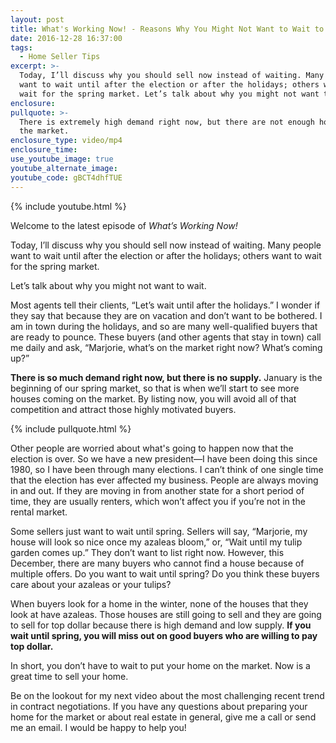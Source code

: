 ```yaml
---
layout: post
title: What's Working Now! - Reasons Why You Might Not Want to Wait to List Your Home
date: 2016-12-28 16:37:00
tags:
  - Home Seller Tips
excerpt: >-
  Today, I’ll discuss why you should sell now instead of waiting. Many people
  want to wait until after the election or after the holidays; others want to
  wait for the spring market. Let’s talk about why you might not want to wait.
enclosure:
pullquote: >-
  There is extremely high demand right now, but there are not enough homes on
  the market.
enclosure_type: video/mp4
enclosure_time:
use_youtube_image: true
youtube_alternate_image:
youtube_code: gBCT4dhfTUE
---
```



{% include youtube.html %}

Welcome to the latest episode of *What’s Working Now!*

Today, I’ll discuss why you should sell now instead of waiting. Many people want to wait until after the election or after the holidays; others want to wait for the spring market.

Let’s talk about why you might not want to wait.

Most agents tell their clients, “Let’s wait until after the holidays.” I wonder if they say that because they are on vacation and don’t want to be bothered. I am in town during the holidays, and so are many well-qualified buyers that are ready to pounce. These buyers (and other agents that stay in town) call me daily and ask, “Marjorie, what’s on the market right now? What’s coming up?”

**There is so much demand right now, but there is no supply.** January is the beginning of our spring market, so that is when we’ll start to see more houses coming on the market. By listing now, you will avoid all of that competition and attract those highly motivated buyers.

{% include pullquote.html %}

Other people are worried about what's going to happen now that the election is over. So we have a new president—I have been doing this since 1980, so I have been through many elections. I can’t think of one single time that the election has ever affected my business. People are always moving in and out. If they are moving in from another state for a short period of time, they are usually renters, which won’t affect you if you’re not in the rental market.

Some sellers just want to wait until spring. Sellers will say, “Marjorie, my house will look so nice once my azaleas bloom,” or, “Wait until my tulip garden comes up.” They don’t want to list right now. However, this December, there are many buyers who cannot find a house because of multiple offers. Do you want to wait until spring? Do you think these buyers care about your azaleas or your tulips?

When buyers look for a home in the winter, none of the houses that they look at have azaleas. Those houses are still going to sell and they are going to sell for top dollar because there is high demand and low supply. **If you wait until spring, you will miss out on good buyers who are willing to pay top dollar.**

In short, you don’t have to wait to put your home on the market. Now is a great time to sell your home.

Be on the lookout for my next video about the most challenging recent trend in contract negotiations. If you have any questions about preparing your home for the market or about real estate in general, give me a call or send me an email. I would be happy to help you!